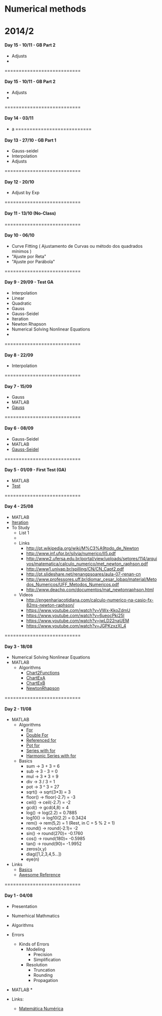 Numerical methods
===========================

2014/2
===========================
#### Day 15 - 10/11 - GB Part 2
  * Adjusts 
  * 
===========================

#### Day 15 - 10/11 - GB Part 2
  * Adjusts 
  * 
===========================

#### Day 14 - 03/11 
  * a
===========================

#### Day 13 - 27/10 - GB Part 1
  * Gauss-seidel
  * Interpolation
  * Adjusts
  
===========================

#### Day 12 - 20/10 
  * Adjust by Exp

===========================

#### Day 11 - 13/10 (No-Class)
   

===========================

#### Day 10 - 06/10
  * Curve Fitting ( Ajustamento de Curvas ou método dos quadrados mínimos )
   * "Ajuste por Reta" 
   * "Ajuste por Parábola"
   

===========================

#### Day 9 - 29/09 - Test GA
  * Interpolation
   * Linear
   * Quadratic
  * Gauss
  * Gauss-Seidel
  * Iteration
  * Newton Rhapson
  * Numerical Solving Nonlinear Equations
  * 
  

===========================

#### Day 8 - 22/09
  * Interpolation
   
===========================

#### Day 7 - 15/09
  * Gauss
  * MATLAB
   *  [Gauss](https://github.com/marceloboeira/eng-class-numerical-methods/blob/master/day-07/gauss.m)
   
===========================

#### Day 6 - 08/09
  * Gauss-Seidel
  * MATLAB
   *  [Gauss-Seidel](https://github.com/marceloboeira/eng-class-numerical-methods/blob/master/day-06/gauss-seidel.m)
   

===========================

#### Day 5 - 01/09 - First Test (GA)
  * MATLAB
   * [Test](https://github.com/marceloboeira/eng-class-numerical-methods/blob/master/day-05/test.m)

===========================

#### Day 4 - 25/08
* MATLAB
 *  [Iteration](https://github.com/marceloboeira/eng-class-numerical-methods/blob/master/day-04/iteration.m)
* To Study
  * List 1
  *
  * Links
    * http://pt.wikipedia.org/wiki/M%C3%A9todo_de_Newton
    * http://www.inf.ufpr.br/silvia/numerico/II5.pdf
    * http://www2.ufersa.edu.br/portal/view/uploads/setores/114/arquivos/matematica/calculo_numerico/met_newton_raphson.pdf
    * http://www1.univap.br/spilling/CN/CN_Capt2.pdf
    * http://pt.slideshare.net/renangpsoares/aula-07-renan-cn
    * http://www.professores.uff.br/diomar_cesar_lobao/material/Metodos_Numericos/UFF_Metodos_Numericos.pdf
    * http://www.deachp.com/documentos/mat_newtonraphson.html
  * Videos
    * http://engenhariacotidiana.com/calculo-numerico-na-casio-fx-82ms-newton-raphson/
    * https://www.youtube.com/watch?v=VWx-KkoZdmU
    * https://www.youtube.com/watch?v=6ueocPki25I
    * https://www.youtube.com/watch?v=jwLD22naUEM
    * https://www.youtube.com/watch?v=JGPKzxzXI_4


===========================

#### Day 3 - 18/08
* Numerical Solving Nonlinear Equations
* MATLAB
   * Algorithms
      *  [Chart2Functions](https://github.com/marceloboeira/eng-class-numerical-methods/blob/master/day-03/chart2functions.m)
      *  [ChartExA](https://github.com/marceloboeira/eng-class-numerical-methods/blob/master/day-03/chartExA.m)
      *  [ChartExB](https://github.com/marceloboeira/eng-class-numerical-methods/blob/master/day-03/chartExB.m)
      *  [NewtonRhapson](https://github.com/marceloboeira/eng-class-numerical-methods/blob/master/day-03/NewtonRaphson.m)  
      

===========================



#### Day 2 - 11/08
* MATLAB 
    * Algorithms
        * [For](https://github.com/marceloboeira/eng-class-numerical-methods/blob/master/day-02/for.m)
        * [Double For](https://github.com/marceloboeira/eng-class-numerical-methods/blob/master/day-02/for2.m)
        * [Referenced for](https://github.com/marceloboeira/eng-class-numerical-methods/blob/master/day-02/for3.m)
        * [Pot for](https://github.com/marceloboeira/eng-class-numerical-methods/blob/master/day-02/for4.m)
        * [Series with for](https://github.com/marceloboeira/eng-class-numerical-methods/blob/master/day-02/for5.m)
        * [Harmonic Series with for](https://github.com/marceloboeira/eng-class-numerical-methods/blob/master/day-02/for6.m)
    * Basics
        * sum -> 3 + 3 = 6
        * sub -> 3 - 3 = 0
        * mul -> 3 * 3 = 9
        * div -> 3 / 3 = 1
        * pot -> 3 ^ 3 = 27 
        * sqrt() -> sqrt(3*3) = 3
        * floor() -> floor(-2.7) = -3
        * ceil() -> ceil(-2.7) = -2
        * gcd() -> gcd(4,8) = 4
        * log() -> log(2.2) = 0.7885
        * log10() -> log10(2.2) = 0.3424
        * rem() -> rem(5,2) = 1 (Rest, in C = 5 % 2 = 1)
        * round() -> round(-2.1)= -2
        * sin() -> round(270)= -0.1760
        * cos() -> round(180)= -0.5985
        * tan() -> round(90)= -1.9952
        * zeros(x,y)
        * diag([1,2,3,4,5...])
        * eye(n)
* Links
    * [Basics](https://moodle.up.pt/pluginfile.php/18561/mod_resource/content/2/Matlab/Funcoes4.pdf)
    * [Awesome Reference](http://www1.univap.br/spilling/CN/apostila4.pdf)

===========================

#### Day 1 - 04/08
* Presentation
* Numerhical Mathmatics
* Algorithms
* Errors
  * Kinds of Errors
    * Modeling
      * Precision
      * Simplification
    * Resolution
      * Truncation
      * Rounding
      * Propagation
  
* MATLAB
  * 
* Links:
  * [Matemática Numérica](http://www.das.ufsc.br/~camponog/Disciplinas/DAS-5103/Slides/l1-intro.pdf)



